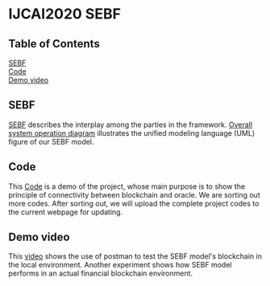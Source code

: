 # IJCAI2020 SEBF

## Table of Contents
[SEBF](https://github.com/sebf2020/ijcai20/blob/master/sebf.md)  
[Code](https://github.com/sebf2020/ijcai20/tree/master/src)  
[Demo video](https://sites.google.com/view/sebf/)  

## SEBF
[SEBF](https://github.com/sebf2020/ijcai20/blob/master/sebf.md) describes the interplay among the parties in the framework. [Overall system operation diagram](https://github.com/sebf2020/ijcai20/blob/master/Overall%20system%20operation%20diagram.png) illustrates the unified modeling language (UML) figure of our SEBF model.

## Code
This [Code](https://github.com/sebf2020/ijcai20/tree/master/src) is a demo of the project, whose main purpose is to show the principle of connectivity between blockchain and oracle. We are sorting out more codes. After sorting out, we will upload the complete project codes to the current webpage for updating.

## Demo video
This [video](https://sites.google.com/view/sebf/) shows the use of postman to test the SEBF model's blockchain in the local environment. Another experiment shows how SEBF model performs in an actual financial blockchain environment. 
